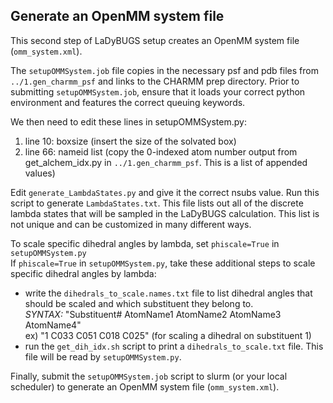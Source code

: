 ## Generate an OpenMM system file
This second step of LaDyBUGS setup creates an OpenMM system file (`omm_system.xml`).

The `setupOMMSystem.job` file copies in the necessary psf and pdb files from `../1.gen_charmm_psf` and links to the CHARMM prep directory. Prior to submitting `setupOMMSystem.job`, ensure that it loads your correct python environment and features the correct queuing keywords.

We then need to edit these lines in setupOMMSystem.py:
 1) line 10: boxsize (insert the size of the solvated box)
 2) line 66: nameid list (copy the 0-indexed atom number output from get_alchem_idx.py in `../1.gen_charmm_psf`. This is a list of appended values)

Edit `generate_LambdaStates.py` and give it the correct nsubs value. Run this script to generate `LambdaStates.txt`. This file lists out all of the discrete lambda states that will be sampled in the LaDyBUGS calculation. This list is not unique and can be customized in many different ways.

To scale specific dihedral angles by lambda, set `phiscale=True` in `setupOMMSystem.py` <br>
If `phiscale=True` in `setupOMMSystem.py`, take these additional steps to scale specific dihedral angles by lambda:
  - write the `dihedrals_to_scale.names.txt` file to list dihedral angles that should be scaled and which substituent they belong to. <br>
        *SYNTAX:* "Substituent# AtomName1 AtomName2 AtomName3 AtomName4" <br>
        ex) "1 C033 C051 C018 C025"      (for scaling a dihedral on substituent 1) <br>
  - run the `get_dih_idx.sh` script to print a `dihedrals_to_scale.txt` file. This file will be read by `setupOMMSystem.py`.

Finally, submit the `setupOMMSystem.job` script to slurm (or your local scheduler) to generate an OpenMM system file (`omm_system.xml`).


